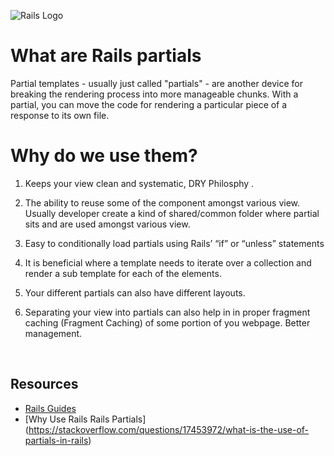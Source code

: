 ![Rails Logo](https://upload.wikimedia.org/wikipedia/commons/thumb/6/62/Ruby_On_Rails_Logo.svg/1200px-Ruby_On_Rails_Logo.svg.png)

# What are Rails partials
Partial templates - usually just called "partials" - are another device for breaking the rendering process into more manageable chunks. With a partial, you can move the code for rendering a particular piece of a response to its own file.

# Why do we use them?
1. Keeps your view clean and systematic, DRY Philosphy .

2. The ability to reuse some of the component amongst various view. Usually developer create a kind of shared/common folder where partial sits and are used amongst various view.

3. Easy to conditionally load partials using Rails’ “if” or “unless” statements

4. It is beneficial where a template needs to iterate over a collection and render a sub template for each of the elements.

5. Your different partials can also have different layouts.

6. Separating your view into partials can also help in in proper fragment caching (Fragment Caching) of some portion of you webpage. Better management.

<br>

## Resources

- [Rails Guides](https://guides.rubyonrails.org/layouts_and_rendering.html#using-partials)
- [Why Use Rails Rails Partials] (https://stackoverflow.com/questions/17453972/what-is-the-use-of-partials-in-rails)
